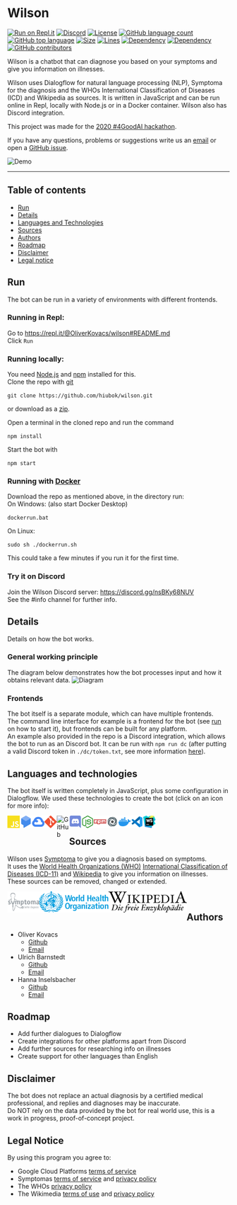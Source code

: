 # Wilson

[![Run on Repl.it](https://repl.it/badge/github/hiubok/wilson)](https://repl.it/@OliverKovacs/wilson#README.md)
[![Discord](https://img.shields.io/discord/766705105491722252)](https://discord.gg/nsBKy68NUV)
[![License](https://img.shields.io/github/license/hiubok/wilson)](https://github.com/hiubok/wilson/blob/main/LICENSE.md)
[![GitHub language count](https://img.shields.io/github/languages/count/hiubok/wilson)]()
[![GitHub top language](https://img.shields.io/github/languages/top/hiubok/wilson)]()
[![Size](https://img.shields.io/github/repo-size/hiubok/wilson)]()
[![Lines](https://img.shields.io/tokei/lines/github/hiubok/wilson)]()
[![Dependency](https://img.shields.io/github/package-json/dependency-version/hiubok/wilson/@google-cloud/dialogflow-cx)](https://www.npmjs.com/package/@google-cloud/dialogflow-cx)
[![Dependency](https://img.shields.io/github/package-json/dependency-version/hiubok/wilson/ccord)](https://www.npmjs.com/package/ccord)
[![GitHub contributors](https://img.shields.io/github/contributors/hiubok/wilson)]()

Wilson is a chatbot that can diagnose you based on your symptoms and give you information on illnesses.

Wilson uses Dialogflow for natural language processing (NLP), Symptoma for the diagnosis and the WHOs International Classification of Diseases (ICD) and Wikipedia as sources.
It is written in JavaScript and can be run online in Repl, locally with Node.js or in a Docker container. Wilson also has Discord integration.

This project was made for the [2020 #4GoodAI hackathon](https://www.ada.wien/hackathon-fur-gute-ki-4goodai-2020/).

If you have any questions, problems or suggestions write us an [email](#authors) or open a [GitHub issue](https://github.com/hiubok/wilson/issues).

![Demo](https://github.com/hiubok/wilson/blob/main/assets/gif.gif)

___

## Table of contents

- [Run](#run)
- [Details](#details)
- [Languages and Technologies](#languages-and-technologies)
- [Sources](#sources)
- [Authors](#authors)
- [Roadmap](#roadmap)
- [Disclaimer](#disclaimer)
- [Legal notice](#legal-notice)


## Run
The bot can be run in a variety of environments with different frontends.

### Running in Repl:
Go to https://repl.it/@OliverKovacs/wilson#README.md  
Click `Run`

### Running locally:
You need [Node.js](https://nodejs.org/en/) and [npm](https://www.npmjs.com/) installed for this.  
Clone the repo with [git](https://git-scm.com/)
```
git clone https://github.com/hiubok/wilson.git
```
or download as a [zip](https://github.com/hiubok/wilson/archive/main.zip).

Open a terminal in the cloned repo and run the command
```
npm install
```
Start the bot with 
```
npm start
```

### Running with [Docker](https://www.docker.com/)
Download the repo as mentioned above, in the directory run:  
On Windows: (also start Docker Desktop)
```
dockerrun.bat
```
On Linux:
```
sudo sh ./dockerrun.sh
```
This could take a few minutes if you run it for the first time.

### Try it on Discord
Join the Wilson Discord server: https://discord.gg/nsBKy68NUV  
See the #info channel for further info.

## Details
Details on how the bot works.

### General working principle
The diagram below demonstrates how the bot processes input and how it obtains relevant data.
![Diagram](https://raw.githubusercontent.com/hiubok/wilson/main/assets/diagram.svg)

### Frontends
The bot itself is a separate module, which can have multiple frontends.  
The command line interface for example is a frontend for the bot (see [run](#run) on how to start it), but frontends can be built for any platform.  
An example also provided in the repo is a Discord integration, which allows the bot to run as an Discord bot. It can be run with `npm run dc` (after putting a valid Discord token in `./dc/token.txt`, see more information [here](https://discord.com/developers/docs/intro)).


## Languages and technologies
The bot itself is written completely in JavaScript, plus some configuration in Dialogflow.
We used these technologies to create the bot (click on an icon for more info):

[<img align="left" alt="JavaScript" width="28px" src="./assets/icons/javascript.svg" />]()
[<img align="left" alt="Dialogflow" width="28px" src="./assets/icons/dialogflow.svg" />](https://cloud.google.com/dialogflow)
[<img align="left" alt="Google Cloud" width="28px" src="./assets/icons/googlecloud.svg" />](https://cloud.google.com/)
[<img align="left" alt="git" width="28px" src="./assets/icons/git.svg" />](https://git-scm.com/)
[<img align="left" alt="GitHub" width="28px" src="https://simpleicons.org/icons/github.svg" />](https://github.com/)
[<img align="left" alt="Discord.js" width="28px" src="./assets/icons/discord.svg" />](https://discord.js.org/#//)
[<img align="left" alt="Node.js" width="28px" src="./assets/icons/node.svg" />](https://nodejs.org/en/)
[<img align="left" alt="npm" width="28px" src="./assets/icons/npm.svg" />](https://www.npmjs.com/)
[<img align="left" alt="Repl" width="28px" src="./assets/icons/repl.png" />](https://repl.it/)
[<img align="left" alt="npm" width="28px" src="./assets/icons/docker.svg" />](https://www.docker.com/)
[<img align="left" alt="Visual Studio Code" width="28px" src="https://raw.githubusercontent.com/vscode-icons/vscode-icons/master/icons/file_type_vscode.svg" />](https://code.visualstudio.com/)
[<img align="left" alt="Webstorm" width="28px" src="./assets/icons/webstorm.png" />](https://www.jetbrains.com/webstorm/)

&nbsp;

## Sources
Wilson uses [Symptoma](https://www.symptoma.com/en/about) to give you a diagnosis based on symptoms.  
It uses the [World Health Organizations (WHO)](https://www.who.int/) [International Classification of Diseases (ICD-11)](https://www.who.int/classifications/icd/en/) and [Wikipedia](https://www.wikipedia.org/) to give you information on illnesses.  
These sources can be removed, changed or extended.

[<img align="left" alt="Symptoma" height="48px" src="./assets/sources/symptoma.svg" />](https://www.symptoma.com/en/about)
[<img align="left" alt="WHO" height="48px" src="./assets/sources/who.svg" />](https://www.who.int/)
[<img align="left" alt="Wikipedia" height="48px" src="./assets/sources/wikipedia.svg" />](https://www.wikipedia.org/)

&nbsp;
&nbsp;
&nbsp;

## Authors
- Oliver Kovacs
    - [Github](https://github.com/OliverKovacs)
    - [Email](mailto:oliver.kovacs.dev@gmail.com)
- Ulrich Barnstedt
    - [Github](https://github.com/ulrich-barnstedt)
    - [Email](mailto:0x81.dev@gmail.com)
- Hanna Inselsbacher
    - [Github](https://github.com/h13-in)
    - [Email](mailto:hanna.inselsbacher@brgsteyr.at)


## Roadmap
- Add further dialogues to Dialogflow
- Create integrations for other platforms apart from Discord
- Add further sources for researching info on illnesses
- Create support for other languages than English


## Disclaimer
The bot does not replace an actual diagnosis by a certified medical professional, and replies and diagnoses may be inaccurate.  
Do NOT rely on the data provided by the bot for real world use, this is a work in progress, proof-of-concept project.

## Legal Notice

By using this program you agree to:
- Google Cloud Platforms [terms of service](https://cloud.google.com/terms/)
- Symptomas [terms of service](https://www.symptoma.com/en/terms) and [privacy policy](https://www.symptoma.com/en/privacy)
- The WHOs [privacy policy](https://www.who.int/about/who-we-are/privacy-policy)
- The Wikimedia [terms of use](https://foundation.wikimedia.org/wiki/Terms_of_Use/en) and [privacy policy](https://foundation.wikimedia.org/wiki/Privacy_policy)
